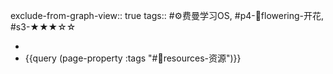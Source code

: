 exclude-from-graph-view:: true
tags:: #⚙️费曼学习OS, #p4-🌸flowering-开花, #s3-★★★☆☆

-
- {{query (page-property :tags "#💎resources-资源")}}